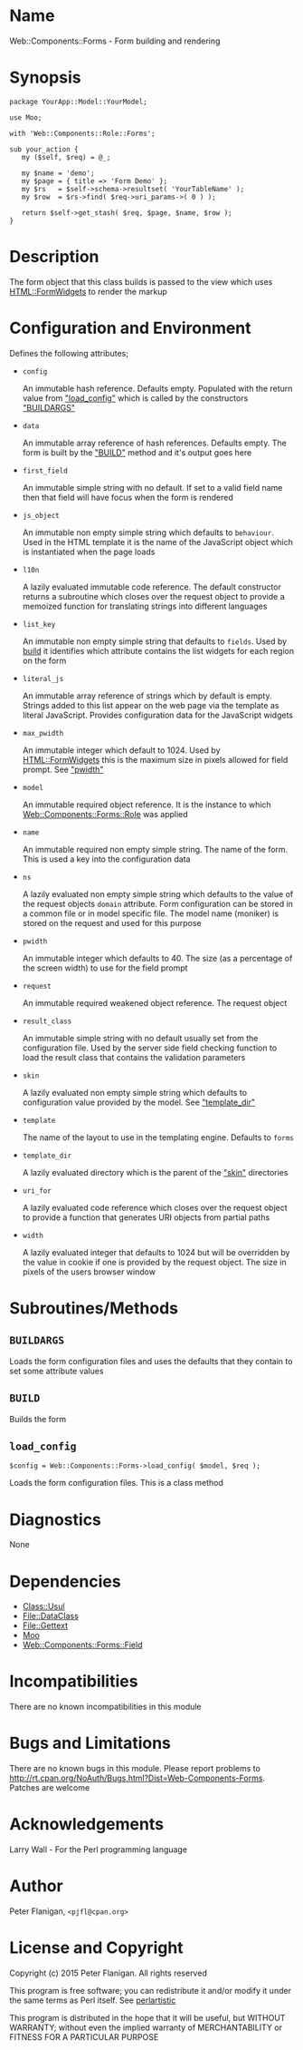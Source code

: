# Name

Web::Components::Forms - Form building and rendering

# Synopsis

    package YourApp::Model::YourModel;

    use Moo;

    with 'Web::Components::Role::Forms';

    sub your_action {
       my ($self, $req) = @_;

       my $name = 'demo';
       my $page = { title => 'Form Demo' };
       my $rs   = $self->schema->resultset( 'YourTableName' );
       my $row  = $rs->find( $req->uri_params->( 0 ) );

       return $self->get_stash( $req, $page, $name, $row );
    }

# Description

The form object that this class builds is passed to the view which uses
[HTML::FormWidgets](https://metacpan.org/pod/HTML::FormWidgets) to render the markup

# Configuration and Environment

Defines the following attributes;

- `config`

    An immutable hash reference. Defaults empty. Populated with the return value
    from ["load\_config"](#load_config) which is called by the constructors ["BUILDARGS"](#buildargs)

- `data`

    An immutable array reference of hash references. Defaults empty. The form
    is built by the ["BUILD"](#build) method and it's output goes here

- `first_field`

    An immutable simple string with no default. If set to a valid field name then
    that field will have focus when the form is rendered

- `js_object`

    An immutable non empty simple string which defaults to `behaviour`. Used in
    the HTML template it is the name of the JavaScript object which is instantiated
    when the page loads

- `l10n`

    A lazily evaluated immutable code reference. The default constructor returns
    a subroutine which closes over the request object to provide a memoized
    function for translating strings into different languages

- `list_key`

    An immutable non empty simple string that defaults to `fields`. Used by
    [build](#html-formwidgets-build) it identifies which attribute contains
    the list widgets for each region on the form

- `literal_js`

    An immutable array reference of strings which by default is empty. Strings added
    to this list appear on the web page via the template as literal JavaScript.
    Provides configuration data for the JavaScript widgets

- `max_pwidth`

    An immutable integer which default to 1024. Used by [HTML::FormWidgets](https://metacpan.org/pod/HTML::FormWidgets) this
    is the maximum size in pixels allowed for field prompt. See ["pwidth"](#pwidth)

- `model`

    An immutable required object reference. It is the instance to which
    [Web::Components::Forms::Role](https://metacpan.org/pod/Web::Components::Forms::Role) was applied

- `name`

    An immutable required non empty simple string. The name of the form. This is
    used a key into the configuration data

- `ns`

    A lazily evaluated non empty simple string which defaults to the value of the
    request objects `domain` attribute. Form configuration can be stored in a
    common file or in model specific file. The model name (moniker) is stored
    on the request and used for this purpose

- `pwidth`

    An immutable integer which defaults to 40. The size (as a percentage of the
    screen width) to use for the field prompt

- `request`

    An immutable required weakened object reference. The request object

- `result_class`

    An immutable simple string with no default usually set from the configuration
    file. Used by the server side field checking function to load the result class
    that contains the validation parameters

- `skin`

    A lazily evaluated non empty simple string which defaults to configuration
    value provided by the model. See ["template\_dir"](#template_dir)

- `template`

    The name of the layout to use in the templating engine. Defaults to `forms`

- `template_dir`

    A lazily evaluated directory which is the parent of the ["skin"](#skin) directories

- `uri_for`

    A lazily evaluated code reference which closes over the request object to
    provide a function that generates URI objects from partial paths

- `width`

    A lazily evaluated integer that defaults to 1024 but will be overridden
    by the value in cookie if one is provided by the request object. The
    size in pixels of the users browser window

# Subroutines/Methods

## `BUILDARGS`

Loads the form configuration files and uses the defaults that they contain
to set some attribute values

## `BUILD`

Builds the form

## `load_config`

    $config = Web::Components::Forms->load_config( $model, $req );

Loads the form configuration files. This is a class method

# Diagnostics

None

# Dependencies

- [Class::Usul](https://metacpan.org/pod/Class::Usul)
- [File::DataClass](https://metacpan.org/pod/File::DataClass)
- [File::Gettext](https://metacpan.org/pod/File::Gettext)
- [Moo](https://metacpan.org/pod/Moo)
- [Web::Components::Forms::Field](https://metacpan.org/pod/Web::Components::Forms::Field)

# Incompatibilities

There are no known incompatibilities in this module

# Bugs and Limitations

There are no known bugs in this module. Please report problems to
http://rt.cpan.org/NoAuth/Bugs.html?Dist=Web-Components-Forms.
Patches are welcome

# Acknowledgements

Larry Wall - For the Perl programming language

# Author

Peter Flanigan, `<pjfl@cpan.org>`

# License and Copyright

Copyright (c) 2015 Peter Flanigan. All rights reserved

This program is free software; you can redistribute it and/or modify it
under the same terms as Perl itself. See [perlartistic](https://metacpan.org/pod/perlartistic)

This program is distributed in the hope that it will be useful,
but WITHOUT WARRANTY; without even the implied warranty of
MERCHANTABILITY or FITNESS FOR A PARTICULAR PURPOSE
